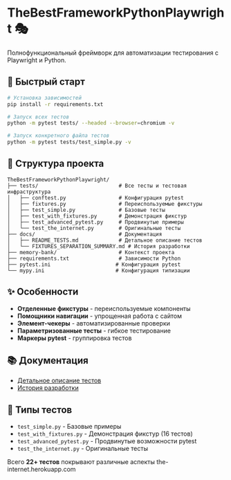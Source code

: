 # TheBestFrameworkPythonPlaywright 🎭

Полнофункциональный фреймворк для автоматизации тестирования с Playwright и Python.

## 🚀 Быстрый старт

```bash
# Установка зависимостей
pip install -r requirements.txt

# Запуск всех тестов
python -m pytest tests/ --headed --browser=chromium -v

# Запуск конкретного файла тестов
python -m pytest tests/test_simple.py -v
```

## 📁 Структура проекта

```
TheBestFrameworkPythonPlaywright/
├── tests/                          # Все тесты и тестовая инфраструктура
│   ├── conftest.py                 # Конфигурация pytest
│   ├── fixtures.py                 # Переиспользуемые фикстуры
│   ├── test_simple.py              # Базовые тесты
│   ├── test_with_fixtures.py       # Демонстрация фикстур  
│   ├── test_advanced_pytest.py     # Продвинутые примеры
│   └── test_the_internet.py        # Оригинальные тесты
├── docs/                           # Документация
│   ├── README_TESTS.md             # Детальное описание тестов
│   └── FIXTURES_SEPARATION_SUMMARY.md # История разработки
├── memory-bank/                    # Контекст проекта
├── requirements.txt                # Зависимости Python
├── pytest.ini                     # Конфигурация pytest
└── mypy.ini                       # Конфигурация типизации
```

## ✨ Особенности

- **Отделенные фикстуры** - переиспользуемые компоненты
- **Помощники навигации** - упрощенная работа с сайтом
- **Элемент-чекеры** - автоматизированные проверки
- **Параметризованные тесты** - гибкое тестирование
- **Маркеры pytest** - группировка тестов

## 📚 Документация

- [Детальное описание тестов](docs/README_TESTS.md)
- [История разработки](docs/FIXTURES_SEPARATION_SUMMARY.md)

## 🧪 Типы тестов

- `test_simple.py` - Базовые примеры
- `test_with_fixtures.py` - Демонстрация фикстур (16 тестов)
- `test_advanced_pytest.py` - Продвинутые возможности pytest
- `test_the_internet.py` - Оригинальные тесты

Всего **22+ тестов** покрывают различные аспекты the-internet.herokuapp.com
